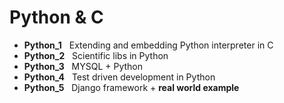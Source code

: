 # Python & C

* **Python_1** &nbsp; Extending and embedding Python interpreter in C
* **Python_2** &nbsp; Scientific libs in Python
* **Python_3** &nbsp; MYSQL + Python
* **Python_4** &nbsp; Test driven development in Python
* **Python_5** &nbsp; Django framework + **real world example**
